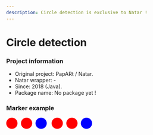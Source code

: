 ```yaml
---
description: Circle detection is exclusive to Natar !
---
```


# Circle detection

### Project information

* Original project: PapARt / Natar.
* Natar wrapper: - 
* Since: 2018 \(Java\).
* Package name: No package yet !

### Marker example

![A linear marker:  RRBRRB](../../.gitbook/assets/image%20%286%29.png)

